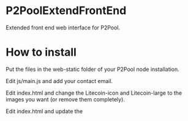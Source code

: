 P2PoolExtendFrontEnd
====================
Extended front end web interface for P2Pool.

How to install
====================
Put the files in the web-static folder of your P2Pool node installation.

Edit js/main.js and add your contact email.

Edit index.html and change the Litecoin-icon and Litecoin-large to the images you want (or remove them completely).

Edit index.html and update the <title> and the menubar link with your pool name.
